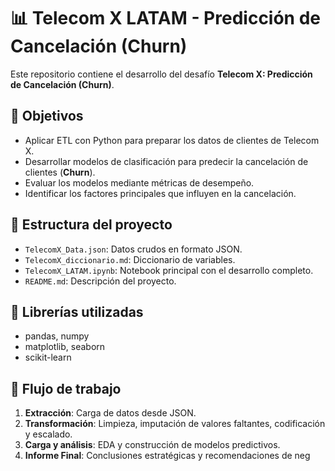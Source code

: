 # 📊 Telecom X LATAM - Predicción de Cancelación (Churn)

Este repositorio contiene el desarrollo del desafío **Telecom X: Predicción de Cancelación (Churn)**.

## 🚀 Objetivos
- Aplicar ETL con Python para preparar los datos de clientes de Telecom X.
- Desarrollar modelos de clasificación para predecir la cancelación de clientes (**Churn**).
- Evaluar los modelos mediante métricas de desempeño.
- Identificar los factores principales que influyen en la cancelación.

## 📂 Estructura del proyecto
- `TelecomX_Data.json`: Datos crudos en formato JSON.
- `TelecomX_diccionario.md`: Diccionario de variables.
- `TelecomX_LATAM.ipynb`: Notebook principal con el desarrollo completo.
- `README.md`: Descripción del proyecto.

## 🧰 Librerías utilizadas
- pandas, numpy
- matplotlib, seaborn
- scikit-learn

## 📌 Flujo de trabajo
1. **Extracción**: Carga de datos desde JSON.
2. **Transformación**: Limpieza, imputación de valores faltantes, codificación y escalado.
3. **Carga y análisis**: EDA y construcción de modelos predictivos.
4. **Informe Final**: Conclusiones estratégicas y recomendaciones de neg
